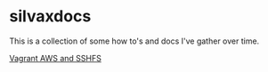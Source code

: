 # silvaxdocs

This is a collection of some how to's and docs I've gather over time. 

[Vagrant AWS and SSHFS](http://silvax/silvaxdocs/vagrant-aws-sshfs.md)

